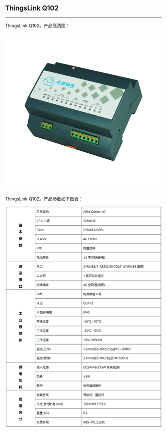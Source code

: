 ## ThingsLink  Q102

------

ThingsLink Q102。产品高清图：

![Q102](Q102_1.jpg)

ThingsLink Q102。产品参数如下图表：

![Q102](Q102.png)